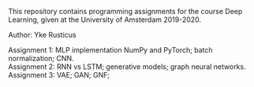 This repository contains programming assignments for the course Deep Learning, given at the University of Amsterdam 2019-2020.

Author: Yke Rusticus

Assignment 1: MLP implementation NumPy and PyTorch; batch normalization; CNN. <br>
Assignment 2: RNN vs LSTM; generative models; graph neural networks. <br>
Assignment 3: VAE; GAN; GNF;

